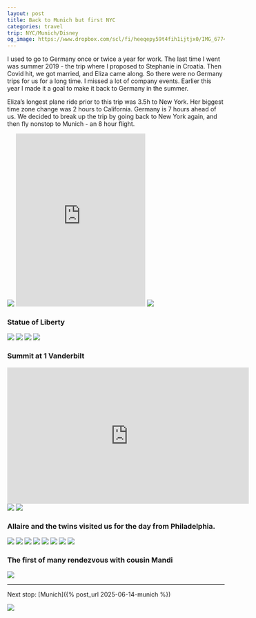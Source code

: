 ```yaml
---
layout: post
title: Back to Munich but first NYC
categories: travel
trip: NYC/Munich/Disney
og_image: https://www.dropbox.com/scl/fi/heeqepy59t4fih1ijtjx0/IMG_6774.jpeg?rlkey=gvjcvd6pgblg7783ihypw6txy&st=xqji7yh6&raw=1
---
```


I used to go to Germany once or twice a year for work.
The last time I went was summer 2019 - the trip where I proposed to Stephanie in Croatia.
Then Covid hit, we got married, and Eliza came along.
So there were no Germany trips for us for a long time.
I missed a lot of company events.
Earlier this year I made it a goal to make it back to Germany in the summer.

Eliza’s longest plane ride prior to this trip was 3.5h to New York.
Her biggest time zone change was 2 hours to California.
Germany is 7 hours ahead of us.
We decided to break up the trip by going back to New York again, and then fly nonstop to Munich - an 8 hour flight.

<img src="https://www.dropbox.com/scl/fi/veyyix94fwtkwbvgpujpv/IMG_6710.jpeg?rlkey=hv8d7mme8ung45ad006f4ozdh&st=9dz5me6q&raw=1">
<iframe class="video" height="400" src="https://www.youtube.com/embed/ugL1HZKdtnA?si=2I-s2LbNMSNDrH7M" title="YouTube video player" frameborder="0" allow="accelerometer; autoplay; clipboard-write; encrypted-media; gyroscope; picture-in-picture; web-share" referrerpolicy="strict-origin-when-cross-origin" allowfullscreen></iframe>
<img src="https://www.dropbox.com/scl/fi/t0q7bfqq7z4mzhtm73h94/IMG_8768.jpeg?rlkey=lb765bity226v7vg1fm0gmiof&st=z7x6mlgn&raw=1">

### Statue of Liberty

<img src="https://www.dropbox.com/scl/fi/kqd7i1d2m4gveapxb5ico/IMG_6756.jpeg?rlkey=ouq1se5t9wybs3tv1sbwh1nwh&st=4xeba74p&raw=1">
<img src="https://www.dropbox.com/scl/fi/y4llkpljbr5dzmg1d1ihe/IMG_8752.jpeg?rlkey=cu5sqe749ygvn6d5kzeunxx8y&st=5m3fr1tk&raw=1">
<img src="https://www.dropbox.com/scl/fi/lefgn2auuechffydbcrgd/IMG_6763.jpeg?rlkey=a25bskv7xlw21ir0hk8bvq76h&st=b8ez51bu&raw=1">
<img src="https://www.dropbox.com/scl/fi/heeqepy59t4fih1ijtjx0/IMG_6774.jpeg?rlkey=gvjcvd6pgblg7783ihypw6txy&st=xqji7yh6&raw=1">

### Summit at 1 Vanderbilt

<iframe class="video" width="560" height="315" src="https://www.youtube.com/embed/FE0qvGwQl7I?si=nfvrsLqD2X5620D7" title="YouTube video player" frameborder="0" allow="accelerometer; autoplay; clipboard-write; encrypted-media; gyroscope; picture-in-picture; web-share" referrerpolicy="strict-origin-when-cross-origin" allowfullscreen></iframe>
<img src="https://www.dropbox.com/scl/fi/lvdg8gzm6ky484st4x3mf/Screenshot-2025-07-13-at-11.33.14.jpeg?rlkey=v99ggy2mm03mh1c1hteuh0nsq&st=o4ykrjub&raw=1">
<img src="https://www.dropbox.com/scl/fi/dv1bnq2tbieh7ii6zq3w0/IMG_6791.jpeg?rlkey=cdzr8zxt6wmj62xmri7t93ehh&st=3cp4bwwx&raw=1">

### Allaire and the twins visited us for the day from Philadelphia.

<img src="https://www.dropbox.com/scl/fi/e4y6zi5wweu854pg2bw7l/IMG_6720.jpeg?rlkey=wsbc336d2r6jidcv8pmhyrgxi&st=qy65usmj&raw=1">
<img src="https://www.dropbox.com/scl/fi/5j9f4xleenmp13mvbp5rp/IMG_6723.jpeg?rlkey=uvazigypl8plrs6av6i9z3awc&st=wcz5g1pw&raw=1">
<img src="https://www.dropbox.com/scl/fi/8czc4qmyxvujnkdfacfev/IMG_8737.jpeg?rlkey=dthyetitjk8id19p9pky6pjfk&st=r02mincl&raw=1">
<img src="https://www.dropbox.com/scl/fi/eb19qu1w8vnbt62r6femy/IMG_6728.jpeg?rlkey=st0ia4eolpu7wd3dd8fwoguw6&st=d4qb8irg&raw=1">
<img src="https://www.dropbox.com/scl/fi/gntbnjoqmcppg8ts5zmh7/IMG_6737.jpeg?rlkey=4afy0egruxp59ral7wnn5v660&st=ddbgefg5&raw=1">
<img src="https://www.dropbox.com/scl/fi/s7x1o64aqh53g9dzrx99p/IMG_6744.jpeg?rlkey=mn7pt8x1bo676spaet8ggsjsh&st=fod80aj0&raw=1">
<img src="https://www.dropbox.com/scl/fi/jc3gcc6cdoslfbvhgfsu3/IMG_6746.jpeg?rlkey=5af72l9hku6c5ldkezgs6wxze&st=ude5o804&raw=1">
<img src="https://www.dropbox.com/scl/fi/j3i12cyih0yjriw9mp12d/IMG_6751.jpeg?rlkey=69uwxmfpmlrsv4hyybjlfnr3r&st=u36frmnr&raw=1">

### The first of many rendezvous with cousin Mandi

<img src="https://www.dropbox.com/scl/fi/jts6n6s36a1urq8b9f33c/IMG_8771.jpeg?rlkey=rw78yt0drcc9d6utepb7fem8f&st=g2nqxxbu&raw=1">

---

Next stop: [Munich]({% post_url 2025-06-14-munich %})

<img src="https://www.dropbox.com/scl/fi/1n7h3hx3gqv87tr7jwn2m/IMG_6860.jpeg?rlkey=ozopndc4t5h1zcafpbt3r0bxr&st=1f4obebl&raw=1">
